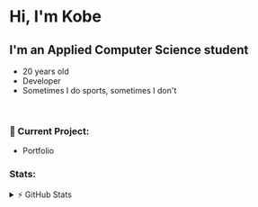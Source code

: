 # Hi, I'm Kobe
## I'm an Applied Computer Science student
- 20 years old
- Developer
- Sometimes I do sports, sometimes I don't

<br />

### 🎯 Current Project:
- Portfolio
<!-- It's quiet.....
-->
### Stats:
<details>
  <summary>⚡ GitHub Stats</summary>

  <img align="left" alt="Kobe's GitHub Stats" src="https://github-readme-stats.vercel.app/api?username=kobe-sapijn&show_icons=true&theme=dark" />

</details>
